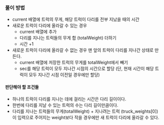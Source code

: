 ### 풀이 방법

- current 배열에 트럭의 무게, 해당 트럭이 다리를 전부 지났을 때의 시간
- 새로운 트럭이 다리에 올라갈 수 있는 경우
  - current 배열에 추가
  - 다리를 지나는 트럭들의 무게 합 (totalWeight) 더하기
  - 시간 +1
- 새로운 트럭이 다리에 올라갈 수 없는 경우 맨 앞의 트럭이 다리를 지나간 상태로 만든다.
  - current 배열에 저장한 트럭의 무게를 totalWeight에서 빼기
  - sec를 해당 트럭이 모두 지나간 시점의 시간으로 할당
    (단, 현재 시간이 해당 트럭이 모두 지나간 시점 이전일 경우에만 할당)

#### 판단해야 할 조건들

- 하나의 트럭이 다리를 지나는 데에 걸리는 시간은 다리 길이이다.
- 한번에 다리를 지날 수 있는 트럭의 수는 다리 길이만큼이다.
- 다리를 지나는 트럭들의 무게(totalWeight) + 지나려는 트럭 (truck_weights[0])이 입력으로 주어지는 weight보다 작을 경우에만 새 트럭이 다리에 올라갈 수 있다.
